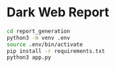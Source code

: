 # Dark Web Report

```sh
cd report_generation
python3 -m venv .env
source .env/bin/activate
pip install -r requirements.txt
python3 app.py
```
